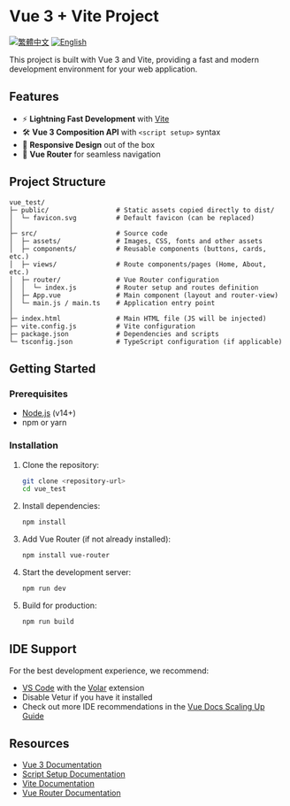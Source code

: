 # Vue 3 + Vite Project

[![繁體中文](https://img.shields.io/badge/語言-繁體中文-blue)](https://github.com/kazory1115/vue_app/blob/main/README.md)
[![English](https://img.shields.io/badge/Language-English-blue)](https://github.com/kazory1115/vue_app/blob/main/README.en.md)


This project is built with Vue 3 and Vite, providing a fast and modern development environment for your web application.

## Features

- ⚡️ **Lightning Fast Development** with [Vite](https://vitejs.dev/)
- 🛠️ **Vue 3 Composition API** with `<script setup>` syntax
- 📱 **Responsive Design** out of the box
- 🚦 **Vue Router** for seamless navigation

## Project Structure

```
vue_test/
├─ public/                 # Static assets copied directly to dist/
│  └─ favicon.svg          # Default favicon (can be replaced)
│
├─ src/                    # Source code
│  ├─ assets/              # Images, CSS, fonts and other assets
│  ├─ components/          # Reusable components (buttons, cards, etc.)
│  ├─ views/               # Route components/pages (Home, About, etc.)
│  ├─ router/              # Vue Router configuration
│  │  └─ index.js          # Router setup and routes definition
│  ├─ App.vue              # Main component (layout and router-view)
│  └─ main.js / main.ts    # Application entry point
│
├─ index.html              # Main HTML file (JS will be injected)
├─ vite.config.js          # Vite configuration
├─ package.json            # Dependencies and scripts
└─ tsconfig.json           # TypeScript configuration (if applicable)
```

## Getting Started

### Prerequisites

- [Node.js](https://nodejs.org/) (v14+)
- npm or yarn

### Installation

1. Clone the repository:
   ```bash
   git clone <repository-url>
   cd vue_test
   ```

2. Install dependencies:
   ```bash
   npm install
   ```

3. Add Vue Router (if not already installed):
   ```bash
   npm install vue-router
   ```

4. Start the development server:
   ```bash
   npm run dev
   ```

5. Build for production:
   ```bash
   npm run build
   ```

## IDE Support

For the best development experience, we recommend:
- [VS Code](https://code.visualstudio.com/) with the [Volar](https://marketplace.visualstudio.com/items?itemName=Vue.volar) extension
- Disable Vetur if you have it installed
- Check out more IDE recommendations in the [Vue Docs Scaling Up Guide](https://vuejs.org/guide/scaling-up/tooling.html#ide-support)

## Resources

- [Vue 3 Documentation](https://vuejs.org/)
- [Script Setup Documentation](https://v3.vuejs.org/api/sfc-script-setup.html)
- [Vite Documentation](https://vitejs.dev/)
- [Vue Router Documentation](https://router.vuejs.org/)
